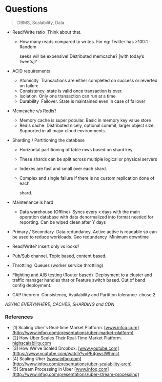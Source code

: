 # Questions

> DBMS, Scalability, Data

* Read/Write ratio ­ Think about that.
  
  * How many reads compared to writes. For eg: Twitter has >100:1 ­ Random
    
    seeks will be expensive! Distributed memcache? [with today’s tweets]?
  
* ACID requirements
  
  * Atomicity ­ Transactions are either completed on success or reverted on failure
  * Consistency ­ state is valid once transaction is over.
  * Isolation ­ Only one transaction can run at a time
  * Durability ­ Failover. State is maintained even in case of failover
  
* Memcache v/s Redis?
  
  * Memory cache is super popular. Basic in memory key value store
  * Redis cache ­ Distributed nicely, optional commit, larger object size. Supported in all major cloud environments.
  
* Sharding / Partitioning the database
  
  * Horizontal partitioning of table rows based on shard key
    
  * These shards can be split across multiple logical or physical servers
    
  * Indexes are fast and small over each shard.
    
  * Complex and single failure if there is no custom replication done of each
    
    shard.
  
* Maintenance is hard
  
  * Data warehouse (Offline) ­ Syncs every x days with the main operation database with data denormalized into format needed for reporting. Can be wiped clean after Y days
  
* Primary / Secondary ­ Data redundancy. Active active is readable so can be used to reduce workloads. Geo redundancy ­ Minimum downtime
  
* Read/Write? Insert only vs locks?
  
* Pub/Sub channel. Topic based, content based.
  
* Throttling ­ Queues (worker service throttling)
  
* Flighting and A/B testing (Router based) ­ Deployment to a cluster and traffic manager handles that or Feature switch based. Out of band config deployment.
  
* CAP theorem ­ Consistency, Availability and Partition tolerance ­ chose 2.

*ASYNC EVERYWHERE, CACHES, SHARDING and CDN*

### References

* [1] Scaling Uber's Real-time Market Platform. [www.infoq.com](http://www.infoq.com/presentations/uber-market-platform)
* [2] How Uber Scales Their Real-Time Market Platform. [highscalability.com](http://highscalability.com/blog/2015/9/14/how-uber-scales-their-real-time-market-platform.html)
* [3] How We've Scaled Dropbox. [www.youtube.com](https://www.youtube.com/watch?v=PE4gwstWhmc)
* [4] Scaling Uber [www.infoq.com](http://www.infoq.com/presentations/uber-scalability-arch)
* [5] Stream Processing in Uber [www.infoq.com](http://www.infoq.com/presentations/uber-stream-processing)